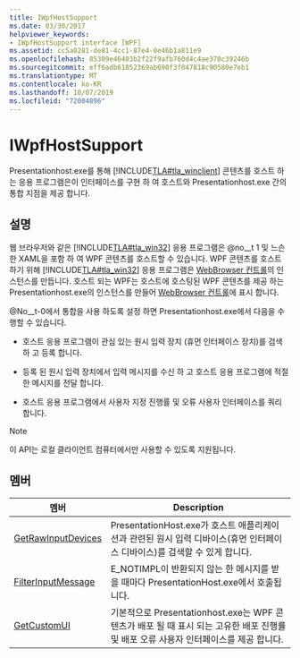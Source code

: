 ```yaml
---
title: IWpfHostSupport
ms.date: 03/30/2017
helpviewer_keywords:
- IWpfHostSupport interface [WPF]
ms.assetid: cc5a0281-de81-4cc1-87e4-0e46b1a811e9
ms.openlocfilehash: 85309e46403b2f22f9afb760d4c4ae370c39246b
ms.sourcegitcommit: eff6adb61852369ab690f3f047818c90580e7eb1
ms.translationtype: MT
ms.contentlocale: ko-KR
ms.lasthandoff: 10/07/2019
ms.locfileid: "72004096"
---
```

# <a name="iwpfhostsupport"></a>IWpfHostSupport
Presentationhost.exe를 통해 [!INCLUDE[TLA#tla_winclient](../../../../includes/tlasharptla-winclient-md.md)] 콘텐츠를 호스트 하는 응용 프로그램은이 인터페이스를 구현 하 여 호스트와 Presentationhost.exe 간의 통합 지점을 제공 합니다.  
  
## <a name="remarks"></a>설명  
 웹 브라우저와 같은 [!INCLUDE[TLA#tla_win32](../../../../includes/tlasharptla-win32-md.md)] 응용 프로그램은 @no__t 1 및 느슨한 XAML을 포함 하 여 WPF 콘텐츠를 호스트할 수 있습니다. WPF 콘텐츠를 호스트 하기 위해 [!INCLUDE[TLA#tla_win32](../../../../includes/tlasharptla-win32-md.md)] 응용 프로그램은 [WebBrowser 컨트롤](https://go.microsoft.com/fwlink/?LinkId=97911)의 인스턴스를 만듭니다. 호스트 되는 WPF는 호스트에 호스팅된 WPF 콘텐츠를 제공 하는 Presentationhost.exe의 인스턴스를 만들어 [WebBrowser 컨트롤](https://go.microsoft.com/fwlink/?LinkId=97911)에 표시 합니다.  
  
 @No__t-0에서 통합을 사용 하도록 설정 하면 Presentationhost.exe에서 다음을 수행할 수 있습니다.  
  
- 호스트 응용 프로그램이 관심 있는 원시 입력 장치 (휴먼 인터페이스 장치)를 검색 하 고 등록 합니다.  
  
- 등록 된 원시 입력 장치에서 입력 메시지를 수신 하 고 호스트 응용 프로그램에 적절 한 메시지를 전달 합니다.  
  
- 호스트 응용 프로그램에서 사용자 지정 진행률 및 오류 사용자 인터페이스를 쿼리 합니다.  
  
> [!NOTE]
> 이 API는 로컬 클라이언트 컴퓨터에서만 사용할 수 있도록 지원됩니다.  
  
## <a name="members"></a>멤버  
  
|멤버|Description|  
|------------|-----------------|  
|[GetRawInputDevices](getrawinputdevices.md)|PresentationHost.exe가 호스트 애플리케이션과 관련된 원시 입력 디바이스(휴먼 인터페이스 디바이스)를 검색할 수 있게 합니다.|  
|[FilterInputMessage](filterinputmessage.md)|E_NOTIMPL이 반환되지 않는 한 메시지를 받을 때마다 PresentationHost.exe에서 호출됩니다.|  
|[GetCustomUI](getcustomui.md)|기본적으로 Presentationhost.exe는 WPF 콘텐츠가 배포 될 때 표시 되는 고유한 배포 진행률 및 배포 오류 사용자 인터페이스를 제공 합니다.|
